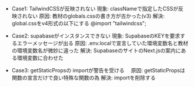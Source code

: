 - Case1: TailwindCSSが反映されない
  現象: classNameで指定したCSSが反映されない
  原因: 教材のglobals.cssの書き方が古かった(v3)
  解決: global.cssをv4形式の以下にする
  @import "tailwindcss";

- Case2: supabaseがインスタンスできない
  現象: SupabaseのKEYを要求するエラーメッセージが出る
  原因: .env.localで宣言していた環境変数名と教材の環境変数名が微妙に違った
  解決: SupabaseのサイトのNext.jsの案内にある環境変数に合わせた

- Case3: getStaticPropsの importが警告を受ける
　原因: getStaticPropsは関数の宣言だけで良い特殊な関数の為
  解決: importを削除する
  　